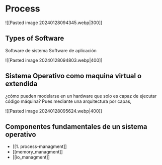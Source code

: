 # Process


![[Pasted image 20240128094345.webp|300]]


## Types of Software

Software de sistema 
Software de aplicación

![[Pasted image 20240128094803.webp|400]]



## Sistema Operativo como maquina virtual o extendida

¿cómo pueden modelarse en un hardware que solo es capaz de ejecutar código máquina? Pues mediante una arquitectura por capas,

![[Pasted image 20240128095624.webp|400]]


## Componentes fundamentales de un sistema operativo

- [[1. process-managment]]
- [[memory_managment]]
- [[io_managment]]
